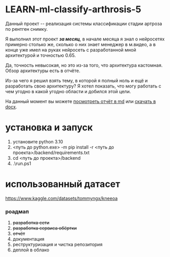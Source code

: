 # LEARN-ml-classify-arthrosis-5

Данный проект -- реализация системы классификации стадии артроза по рентген снимку.

Я выполнил этот проект ***за месяц***, в начале месяца я знал о нейросетях примерно столько же, сколько о них знает менеджер в м.видео, а в конце уже имел на руках нейросеть с разработанной мной архитектурой и точностью 0.65.

Да, точность невысокая, но это из-за того, что архитектура кастомная. Обзор архитектуры есть в отчёте.

Из-за чего я решил взять тему, в которой я полный ноль и ещё и разработать свою архитектуру? Я хотел показать, что могу работать с чем угодно в какой угодно области и добился этой цели.

На данный момент вы можете [посмотреть отчёт в md](documents/report.md) или [скачать в docx](documents/отчёт%202024.docx).

# установка и запуск
1. установите python 3.10
2. <путь до python.exe> -m pip install -r <путь до проекта>/backend/requirements.txt
3. cd <путь до проекта>/backend
4. .\run.ps1

# использованный датасет
https://www.kaggle.com/datasets/tommyngx/kneeoa

### роадмап
1. ~~разработка сети~~
2. ~~разработка сервиса обёртки~~
3. ~~отчёт~~
4. документация
5. реструктуризация и чистка репозитория
6. деплой в облако
